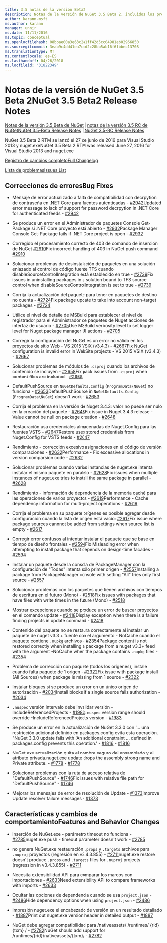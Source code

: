```yaml
---
title: 3.5 notas de la versión Beta2
description: Notas de la versión de NuGet 3.5 Beta 2, incluidos los problemas conocidos, correcciones de errores, las funciones agregadas y dcr.
author: karann-msft
ms.author: karann
manager: unnir
ms.date: 11/11/2016
ms.topic: conceptual
ms.openlocfilehash: 08bbae00a3e63c2a1ff42d5cc04981eb02966850
ms.sourcegitcommit: 3eab9c4dd41ea7ccd2c28bb5ab16f6fbbec13708
ms.translationtype: MT
ms.contentlocale: es-ES
ms.lasthandoff: 04/26/2018
ms.locfileid: "31822349"
---
```

# <a name="nuget-35-beta2-release-notes"></a><span data-ttu-id="7b965-103">Notas de la versión de NuGet 3.5 Beta 2</span><span class="sxs-lookup"><span data-stu-id="7b965-103">NuGet 3.5 Beta2 Release Notes</span></span>

<span data-ttu-id="7b965-104">[Notas de la versión 3.5 Beta de NuGet](../release-notes/nuget-3.5-Beta.md) | [notas de la versión 3.5 RC de NuGet](../release-notes/nuget-3.5-RC.md)</span><span class="sxs-lookup"><span data-stu-id="7b965-104">[NuGet 3.5-Beta Release Notes](../release-notes/nuget-3.5-Beta.md) | [NuGet 3.5-RC Release Notes](../release-notes/nuget-3.5-RC.md)</span></span>

<span data-ttu-id="7b965-105">NuGet 3.5 Beta 2 RTM se lanzó el 27 de junio de 2016 para Visual Studio 2013 y nuget.exe</span><span class="sxs-lookup"><span data-stu-id="7b965-105">NuGet 3.5 Beta 2 RTM was released June 27, 2016 for Visual Studio 2013 and nuget.exe</span></span>

[<span data-ttu-id="7b965-106">Registro de cambios completo</span><span class="sxs-lookup"><span data-stu-id="7b965-106">Full Changelog</span></span>](https://github.com/NuGet/NuGet.Client/compare/release-3.5.0-beta...release-3.5.0-beta2)

[<span data-ttu-id="7b965-107">Lista de problemas</span><span class="sxs-lookup"><span data-stu-id="7b965-107">Issues List</span></span>](https://github.com/Nuget/Home/issues?q=is%3Aissue+milestone%3A%223.5+Beta2%22+is%3Aclosed)

## <a name="bug-fixes"></a><span data-ttu-id="7b965-108">Correcciones de errores</span><span class="sxs-lookup"><span data-stu-id="7b965-108">Bug Fixes</span></span>

* <span data-ttu-id="7b965-109">Mensaje de error actualizado a falta de compatibilidad con decrpytion de contraseña en .NET Core para fuentes autenticadas - [#2942](https://github.com/NuGet/Home/issues/2942)</span><span class="sxs-lookup"><span data-stu-id="7b965-109">Updated error message to lack of support for password decrpytion in .NET Core for authenticated feeds  - [#2942](https://github.com/NuGet/Home/issues/2942)</span></span>

* <span data-ttu-id="7b965-110">Se produce un error en el Administrador de paquetes Console Get-Package si .NET Core proyecto está abierto - [#2932](https://github.com/NuGet/Home/issues/2932)</span><span class="sxs-lookup"><span data-stu-id="7b965-110">Package Manager Console Get-Package fails if .NET Core project is open - [#2932](https://github.com/NuGet/Home/issues/2932)</span></span>

* <span data-ttu-id="7b965-111">Corregido el procesamiento correcto de 403 de comando de inserción de NuGet [#2910](https://github.com/NuGet/Home/issues/2910)</span><span class="sxs-lookup"><span data-stu-id="7b965-111">Fix incorrect handling of 403 in NuGet push command [#2910](https://github.com/NuGet/Home/issues/2910)</span></span>

* <span data-ttu-id="7b965-112">Solucionar problemas de desinstalación de paquetes en una solución enlazado al control de código fuente TFS cuando disableSourceControlIntegration está establecido en true - [#2739](https://github.com/NuGet/Home/issues/2739)</span><span class="sxs-lookup"><span data-stu-id="7b965-112">Fix issues in uninstalling packages in a solution bound to TFS source control when disableSourceControlIntegration is set to true - [#2739](https://github.com/NuGet/Home/issues/2739)</span></span>

* <span data-ttu-id="7b965-113">Corrija la actualización del paquete para tener en paquetes de destino no cuenta - [#2724](https://github.com/NuGet/Home/issues/2724)</span><span class="sxs-lookup"><span data-stu-id="7b965-113">Fix package update to take into account non-target packages - [#2724](https://github.com/NuGet/Home/issues/2724)</span></span>

* <span data-ttu-id="7b965-114">Utilice el nivel de detalle de MSBuild para establecer el nivel de registrador para el Administrador de paquetes de Nuget acciones de interfaz de usuario - [#2705](https://github.com/NuGet/Home/issues/2705)</span><span class="sxs-lookup"><span data-stu-id="7b965-114">Use MSBuild verbosity level to set logger level for Nuget package manager UI actions - [#2705](https://github.com/NuGet/Home/issues/2705)</span></span>

* <span data-ttu-id="7b965-115">Corregir la configuración del NuGet es un error no válido en los proyectos de sitio Web - VS 2015 VSIX (v3.4.3) - [#2667](https://github.com/NuGet/Home/issues/2667)</span><span class="sxs-lookup"><span data-stu-id="7b965-115">Fix NuGet configuration is invalid error in WebSite projects - VS 2015 VSIX (v3.4.3) - [#2667](https://github.com/NuGet/Home/issues/2667)</span></span>

* <span data-ttu-id="7b965-116">Solucionar problemas de módulos de `.csproj` cuando los archivos de contenido se incluyen - [#2658](https://github.com/NuGet/Home/issues/2658)</span><span class="sxs-lookup"><span data-stu-id="7b965-116">Fix pack issues from `.csproj` when content files are included - [#2658](https://github.com/NuGet/Home/issues/2658)</span></span>

* <span data-ttu-id="7b965-117">DefaultPushSource en `NuGetDefaults.Config` (`ProgramData\NuGet`) no funciona - [#2653](https://github.com/NuGet/Home/issues/2653)</span><span class="sxs-lookup"><span data-stu-id="7b965-117">DefaultPushSource in `NuGetDefaults.Config` (`ProgramData\NuGet`) doesn't work - [#2653](https://github.com/NuGet/Home/issues/2653)</span></span>

* <span data-ttu-id="7b965-118">Corrija el problema en la versión de Nuget 3.4.3: valor no puede ser nulo en la creación del paquete - [#2648](https://github.com/NuGet/Home/issues/2648)</span><span class="sxs-lookup"><span data-stu-id="7b965-118">Fix issue in Nuget 3.4.3 release - Value cannot be null on package creation - [#2648](https://github.com/NuGet/Home/issues/2648)</span></span>

* <span data-ttu-id="7b965-119">Restauración usa credenciales almacenadas de Nuget.Config para las fuentes VSTS - [#2647](https://github.com/NuGet/Home/issues/2647)</span><span class="sxs-lookup"><span data-stu-id="7b965-119">Restore uses stored credentials from Nuget.Config for VSTS feeds - [#2647](https://github.com/NuGet/Home/issues/2647)</span></span>

* <span data-ttu-id="7b965-120">Rendimiento - corrección excesivo asignaciones en el código de versión comparaciones - [#2632](https://github.com/NuGet/Home/issues/2632)</span><span class="sxs-lookup"><span data-stu-id="7b965-120">Performance - Fix excessive allocations in version comparsion code - [#2632](https://github.com/NuGet/Home/issues/2632)</span></span>

* <span data-ttu-id="7b965-121">Solucionar problemas cuando varias instancias de nuget.exe intenta instalar el mismo paquete en paralelo - [#2628](https://github.com/NuGet/Home/issues/2628)</span><span class="sxs-lookup"><span data-stu-id="7b965-121">Fix issues when multiple instances of nuget.exe tries to install the same package in parallel - [#2628](https://github.com/NuGet/Home/issues/2628)</span></span>

* <span data-ttu-id="7b965-122">Rendimiento - información de dependencia de la memoria caché para las operaciones de varios proyectos - [#2619](https://github.com/NuGet/Home/issues/2619)</span><span class="sxs-lookup"><span data-stu-id="7b965-122">Performance - Cache dependency information for multi-project operations - [#2619](https://github.com/NuGet/Home/issues/2619)</span></span>

* <span data-ttu-id="7b965-123">Corrija el problema en su paquete orígenes es posible agregar desde configuración cuando la lista de origen está vacío: [#2617](https://github.com/NuGet/Home/issues/2617)</span><span class="sxs-lookup"><span data-stu-id="7b965-123">Fix issue where package sources cannnot be added from settings when source list is empty - [#2617](https://github.com/NuGet/Home/issues/2617)</span></span>

* <span data-ttu-id="7b965-124">Corregir error confusos al intentar instalar el paquete que se base en tiempo de diseño frontales - [#2594](https://github.com/NuGet/Home/issues/2594)</span><span class="sxs-lookup"><span data-stu-id="7b965-124">Fix Misleading error when attempting to install package that depends on design-time facades - [#2594](https://github.com/NuGet/Home/issues/2594)</span></span>

* <span data-ttu-id="7b965-125">Instalar un paquete desde la consola de PackageManager con la configuración de "Todas" intenta sólo primer origen - [#2557](https://github.com/NuGet/Home/issues/2557)</span><span class="sxs-lookup"><span data-stu-id="7b965-125">Installing a package from PackageManager console with setting "All" tries only first source - [#2557](https://github.com/NuGet/Home/issues/2557)</span></span>

* <span data-ttu-id="7b965-126">Solucionar problemas con los paquetes que tienen archivos con tiempos de escritura en el futuro (Mono) - [#2518](https://github.com/NuGet/Home/issues/2518)</span><span class="sxs-lookup"><span data-stu-id="7b965-126">Fix issues with packages that have files with write times in the future (Mono) - [#2518](https://github.com/NuGet/Home/issues/2518)</span></span>

* <span data-ttu-id="7b965-127">Mostrar excepciones cuando se produce un error de buscar proyectos en el comando update - [#2418](https://github.com/NuGet/Home/issues/2418)</span><span class="sxs-lookup"><span data-stu-id="7b965-127">Display exception when there is a failure finding projects in update command - [#2418](https://github.com/NuGet/Home/issues/2418)</span></span>

* <span data-ttu-id="7b965-128">Contenido del paquete no se restaura correctamente al instalar un paquete de nuget v3.3 + fuente con el argumento - NoCache cuando el paquete contiene `.nupkg` archivos - [#2354](https://github.com/NuGet/Home/issues/2354)</span><span class="sxs-lookup"><span data-stu-id="7b965-128">Package content is not restored correctly when installing a package from a nuget v3.3+ feed with the argument -NoCache when the package contains `.nupkg` files - [#2354](https://github.com/NuGet/Home/issues/2354)</span></span>

* <span data-ttu-id="7b965-129">Problema de corrección con paquete (todos los orígenes), instale cuando falta paquete de 1 origen - [#2322](https://github.com/NuGet/Home/issues/2322)</span><span class="sxs-lookup"><span data-stu-id="7b965-129">Fix issue with package install (All Sources) when package is missing from 1 source - [#2322](https://github.com/NuGet/Home/issues/2322)</span></span>

* <span data-ttu-id="7b965-130">Instalar bloques si se produce un error en un único origen de autorización - [#2034](https://github.com/NuGet/Home/issues/2034)</span><span class="sxs-lookup"><span data-stu-id="7b965-130">Install blocks if a single source fails authorization - [#2034](https://github.com/NuGet/Home/issues/2034)</span></span>

* <span data-ttu-id="7b965-131">`.nuspec` versión intervalo debe invalidar versión - IncludeReferencedProjects - [#1983](https://github.com/NuGet/Home/issues/1983)</span><span class="sxs-lookup"><span data-stu-id="7b965-131">`.nuspec` version range should override -IncludeReferencedProjects version - [#1983](https://github.com/NuGet/Home/issues/1983)</span></span>

* <span data-ttu-id="7b965-132">Se produce un error en la actualización de NuGet 3.3.0 con '... una restricción adicional definido en packages.config evita esta operación. "</span><span class="sxs-lookup"><span data-stu-id="7b965-132">NuGet 3.3.0 update fails with 'An additional constraint ... defined in packages.config prevents this operation.'</span></span><span data-ttu-id="7b965-133"> - [#1816](https://github.com/NuGet/Home/issues/1816)</span><span class="sxs-lookup"><span data-stu-id="7b965-133"> - [#1816](https://github.com/NuGet/Home/issues/1816)</span></span>

* <span data-ttu-id="7b965-134">NuGet.exe actualización quita el nombre seguro del ensamblado y el atributo privada.</span><span class="sxs-lookup"><span data-stu-id="7b965-134">nuget.exe update drops the assembly strong name and Private attribute.</span></span><span data-ttu-id="7b965-135"> - [#1778](https://github.com/NuGet/Home/issues/1778)</span><span class="sxs-lookup"><span data-stu-id="7b965-135"> - [#1778](https://github.com/NuGet/Home/issues/1778)</span></span>

* <span data-ttu-id="7b965-136">Solucionar problemas con la ruta de acceso relativa de "DefaultPushSource" - [#1746](https://github.com/NuGet/Home/issues/1746)</span><span class="sxs-lookup"><span data-stu-id="7b965-136">Fix issues with relative file path for "DefaultPushSource" - [#1746](https://github.com/NuGet/Home/issues/1746)</span></span>

* <span data-ttu-id="7b965-137">Mejorar los mensajes de error de resolución de Update - [#1373](https://github.com/NuGet/Home/issues/1373)</span><span class="sxs-lookup"><span data-stu-id="7b965-137">Improve Update resolver failure messages - [#1373](https://github.com/NuGet/Home/issues/1373)</span></span>

## <a name="features-and-behavior-changes"></a><span data-ttu-id="7b965-138">Características y cambios de comportamiento</span><span class="sxs-lookup"><span data-stu-id="7b965-138">Features and Behavior Changes</span></span>

* <span data-ttu-id="7b965-139">inserción de NuGet.exe - parámetro timeout no funciona - [#2785](https://github.com/NuGet/Home/issues/2785)</span><span class="sxs-lookup"><span data-stu-id="7b965-139">nuget.exe push - timeout parameter doesn't work  - [#2785](https://github.com/NuGet/Home/issues/2785)</span></span>

* <span data-ttu-id="7b965-140">no genera NuGet.exe restauración `.props` y `.targets` archivos para `.nuproj` proyectos (regresión en v3.4.3.855) - [#2711](https://github.com/NuGet/Home/issues/2711)</span><span class="sxs-lookup"><span data-stu-id="7b965-140">nuget.exe restore doesn't produce `.props` and `.targets` files for `.nuproj` projects (regression in v3.4.3.855) - [#2711](https://github.com/NuGet/Home/issues/2711)</span></span>

* <span data-ttu-id="7b965-141">Necesita extensibilidad API para comparar los marcos con importaciones - [#2633](https://github.com/NuGet/Home/issues/2633)</span><span class="sxs-lookup"><span data-stu-id="7b965-141">Need extensibility API to compare frameworks with imports - [#2633](https://github.com/NuGet/Home/issues/2633)</span></span>

* <span data-ttu-id="7b965-142">Ocultar las opciones de dependencia cuando se usa `project.json`  -  [#2486](https://github.com/NuGet/Home/issues/2486)</span><span class="sxs-lookup"><span data-stu-id="7b965-142">Hide dependency options when using `project.json` - [#2486](https://github.com/NuGet/Home/issues/2486)</span></span>

* <span data-ttu-id="7b965-143">Impresión nuget.exe el encabezado de versión en un resultado detallado - [#1887](https://github.com/NuGet/Home/issues/1887)</span><span class="sxs-lookup"><span data-stu-id="7b965-143">Print out nuget.exe version header in detailed output - [#1887](https://github.com/NuGet/Home/issues/1887)</span></span>

* <span data-ttu-id="7b965-144">NuGet debe agregar compatibilidad para /nativeassets/ /runtimes/ {rid} {txm} / - [#2782](https://github.com/NuGet/Home/issues/2782)</span><span class="sxs-lookup"><span data-stu-id="7b965-144">NuGet should add support for /runtimes/{rid}/nativeassets/{txm}/ - [#2782](https://github.com/NuGet/Home/issues/2782)</span></span>